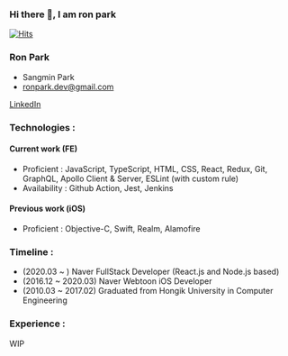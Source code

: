 ### Hi there 👋, I am ron park

[![Hits](https://hits.seeyoufarm.com/api/count/incr/badge.svg?url=https%3A%2F%2Fgithub.com%2Fr0npark%2Fr0npark&count_bg=%2379C83D&title_bg=%23555555&icon=&icon_color=%23E7E7E7&title=hits&edge_flat=false)](https://hits.seeyoufarm.com)

### Ron Park

* Sangmin Park
* ronpark.dev@gmail.com

[LinkedIn](https://www.linkedin.com/in/sang-min-park/)

### Technologies :

#### Current work (FE)
* Proficient : JavaScript, TypeScript, HTML, CSS, React, Redux, Git, GraphQL, Apollo Client & Server, ESLint (with custom rule)
* Availability : Github Action, Jest, Jenkins

#### Previous work (iOS)
* Proficient : Objective-C, Swift, Realm, Alamofire

### Timeline :
* (2020.03 ~ ) Naver FullStack Developer (React.js and Node.js based)
* (2016.12 ~ 2020.03) Naver Webtoon iOS Developer
* (2010.03 ~ 2017.02) Graduated from Hongik University in Computer Engineering

### Experience : 
WIP
